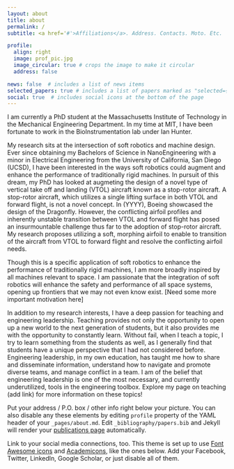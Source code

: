 ```yaml
---
layout: about
title: about
permalink: /
subtitle: <a href='#'>Affiliations</a>. Address. Contacts. Moto. Etc.

profile:
  align: right
  image: prof_pic.jpg
  image_circular: true # crops the image to make it circular
  address: false

news: false  # includes a list of news items
selected_papers: true # includes a list of papers marked as "selected={true}"
social: true  # includes social icons at the bottom of the page
---
```


I am currently a PhD student at the Massachusetts Institute of Technology in the Mechanical Engineering Department. In my time at MIT, I have been fortunate to work in the BioInstrumentation lab under Ian Hunter. 

My research sits at the intersection of soft robotics and machine design. Ever since obtaining my Bachelors of Science in NanoEngineering with a minor in Electrical Engineering from the University of California, San Diego (UCSD), I have been interested in the ways soft robotics could augment and enhance the performance of traditionally rigid machines. In pursuit of this dream, my PhD has looked at augmeting the design of a novel type of vertical take off and landing (VTOL) aircraft known as a stop-rotor aircraft. A stop-rotor aircraft, which utilizes a single lifting surface in both VTOL and forward flight, is not a novel concept. In (YYYY), Boeing showcased the design of the Dragonfly. However, the conflicting airfoil profiles and inherently unstable transition between VTOL and forward flight has posed an insurmountable challenge thus far to the adoption of stop-rotor aircraft. My research proposes utilizing a soft, morphing airfoil to enable to transition of the aircraft from VTOL to forward flight and resolve the conflicting airfoil needs. 

Though this is a specific application of soft robotics to enhance the performance of traditionally rigid machines, I am more broadly inspired by all machines relevant to space. I am passionate that the integration of soft robotics will enhance the safety and performance of all space systems, opening up frontiers that we may not even know exist. [Need some more important motivation here]

In addition to my research interests, I have a deep passion for teaching and engineering leadership. Teaching provides not only the opportunity to open up a new world to the next generation of students, but it also provides me with the opportunity to constantly learn. Without fail, when I teach a topic, I try to learn something from the students as well, as I generally find that students have a unique perspective that I had not considered before. Engineering leadership, in my own education, has taught me how to share and disseminate information, understand how to navigate and promote diverse teams, and manage conflict in a team. I am of the belief that engineering leadership is one of the most necessary, and currently underutilized, tools in the engineering toolbox. Explore my page on teaching (add link) for more information on these topics!

Put your address / P.O. box / other info right below your picture. You can also disable any these elements by editing `profile` property of the YAML header of your `_pages/about.md`. Edit `_bibliography/papers.bib` and Jekyll will render your [publications page](/al-folio/publications/) automatically.

Link to your social media connections, too. This theme is set up to use [Font Awesome icons](http://fortawesome.github.io/Font-Awesome/) and [Academicons](https://jpswalsh.github.io/academicons/), like the ones below. Add your Facebook, Twitter, LinkedIn, Google Scholar, or just disable all of them.
